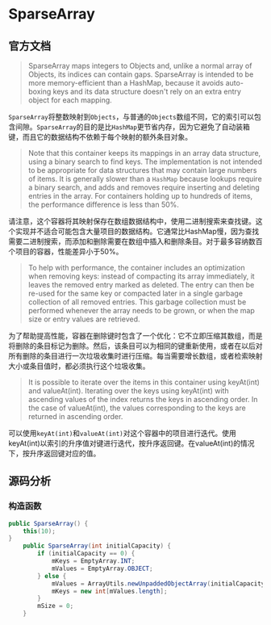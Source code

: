 # SparseArray

## 官方文档

> SparseArray maps integers to Objects and, unlike a normal array of Objects, its indices can contain gaps. SparseArray is intended to be more memory-efficient than a HashMap, because it avoids auto-boxing keys and its data structure doesn't rely on an extra entry object for each mapping.

`SparseArray`将整数映射到`Objects`，与普通的`Objects`数组不同，它的索引可以包含间隙。`SparseArray`的目的是比`HashMap`更节省内存，因为它避免了自动装箱键，而且它的数据结构不依赖于每个映射的额外条目对象。

> Note that this container keeps its mappings in an array data structure, using a binary search to find keys. The implementation is not intended to be appropriate for data structures that may contain large numbers of items. It is generally slower than a `HashMap` because lookups require a binary search, and adds and removes require inserting and deleting entries in the array. For containers holding up to hundreds of items, the performance difference is less than 50%.

请注意，这个容器将其映射保存在数组数据结构中，使用二进制搜索来查找键。这个实现并不适合可能包含大量项目的数据结构。它通常比HashMap慢，因为查找需要二进制搜索，而添加和删除需要在数组中插入和删除条目。对于最多容纳数百个项目的容器，性能差异小于50%。

> To help with performance, the container includes an optimization when removing keys: instead of compacting its array immediately, it leaves the removed entry marked as deleted. The entry can then be re-used for the same key or compacted later in a single garbage collection of all removed entries. This garbage collection must be performed whenever the array needs to be grown, or when the map size or entry values are retrieved.

为了帮助提高性能，容器在删除键时包含了一个优化：它不立即压缩其数组，而是将删除的条目标记为删除。然后，该条目可以为相同的键重新使用，或者在以后对所有删除的条目进行一次垃圾收集时进行压缩。每当需要增长数组，或者检索映射大小或条目值时，都必须执行这个垃圾收集。

> It is possible to iterate over the items in this container using keyAt\(int\) and valueAt\(int\). Iterating over the keys using keyAt\(int\) with ascending values of the index returns the keys in ascending order. In the case of valueAt\(int\), the values corresponding to the keys are returned in ascending order.

可以使用`keyAt(int)`和`valueAt(int)`对这个容器中的项目进行迭代。使用keyAt\(int\)以索引的升序值对键进行迭代，按升序返回键。在valueAt\(int\)的情况下，按升序返回键对应的值。

## 源码分析

### 构造函数

```java
public SparseArray() {
    this(10);
}
    public SparseArray(int initialCapacity) {
        if (initialCapacity == 0) {
            mKeys = EmptyArray.INT;
            mValues = EmptyArray.OBJECT;
        } else {
            mValues = ArrayUtils.newUnpaddedObjectArray(initialCapacity);
            mKeys = new int[mValues.length];
        }
        mSize = 0;
    }
```


